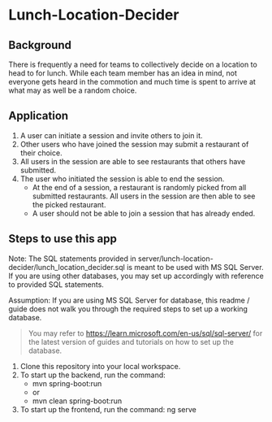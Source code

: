 # Lunch-Location-Decider

## Background
There is frequently a need for teams to collectively decide on a location to head to for lunch. While each team member has an idea in mind, not everyone gets heard in the commotion and much time is spent to arrive at what may as well be a random choice.

## Application
1. A user can initiate a session and invite others to join it.
2. Other users who have joined the session may submit a restaurant of their choice.
3. All users in the session are able to see restaurants that others have submitted.
4. The user who initiated the session is able to end the session.
    - At the end of a session, a restaurant is randomly picked from all submitted restaurants. All users in the session are then able to see the picked restaurant.
    - A user should not be able to join a session that has already ended.

## Steps to use this app
Note: The SQL statements provided in server/lunch-location-decider/lunch_location_decider.sql is meant to be used with MS SQL Server. If you are using other databases, you may set up accordingly with reference to provided SQL statements.

Assumption: If you are using MS SQL Server for database, this readme / guide does not walk you through the required steps to set up a working database.
> You may refer to https://learn.microsoft.com/en-us/sql/sql-server/ for the latest version of guides and tutorials on how to set up the database.

1. Clone this repository into your local workspace.
2. To start up the backend, run the command:
    - mvn spring-boot:run
    - or
    - mvn clean spring-boot:run
3. To start up the frontend, run the command:
    ng serve